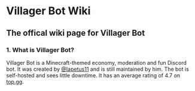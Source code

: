 # Villager Bot Wiki

## The offical wiki page for Villager Bot

### 1. What is Villager Bot?

  Villager Bot is a Minecraft-themed economy, moderation and fun 
  Discord bot. It was created by [@Iapetus11](https://github.com/iapetus11) and is still maintained by him. The bot is self-hosted and sees little downtime. It has an average rating of
  4.7 on [top.gg](https://top.gg/bot/639498607632056321).
